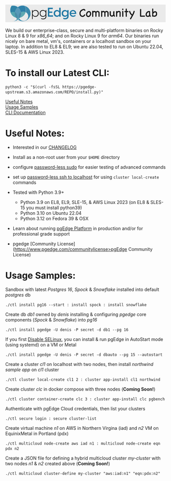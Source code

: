 
![# pgEdge Community Lab](img/community-lab-banner.png)

We build our enterprise-class, secure and multi-platform binaries on Rocky Linux 8 & 9 for *x86_64*; and on Rocky Linux 9 for *arm64*.   Our binaries run nicely on bare metal, vm's, containers or a localhost sandbox on your laptop.  In addition to EL8 & EL9; we are also tested to run on Ubuntu 22.04, SLES-15 & AWS Linux 2023.

# To install our Latest CLI:

```
python3 -c "$(curl -fsSL https://pgedge-upstream.s3.amazonaws.com/REPO/install.py)"
```

[Useful Notes](#useful-notes)<br>
[Usage Samples](#usage-samples)<br>
[CLI Documentation](https://github.com/pgedge/nodectl/blob/REL24_STABLE/cli/README.md)

# Useful Notes:
- Interested in our [CHANGELOG](https://github.com/pgEdge/nodectl/blob/REL24_STABLE/CHANGELOG.md)

- Install as a non-root user from your `$HOME` directory

- configure [password-less sudo](http://lussier.io/index.php/2023/04/07/passwordless-sudo/) for easier testing of advanced commands

- set up [password-less ssh to localhost](http://lussier.io/index.php/2023/06/07/passwordless-ssh-to-localhost-2) for using `cluster local-create` commands

- Tested with Python 3.9+ 
  - Python 3.9 on EL8, EL9, SLE-15, & AWS Linux 2023 (on EL8 & SLES-15 you must install python39)
  - Python 3.10 on Ubuntu 22.04
  - Python 3.12 on Fedora 39 & OSX

- Learn about running [pgEdge Platform](https://www.pgedge.com/products/pgedge-platform) in production and/or for professional grade support

- pgedge [Community License](https://www.pgedge.com/communitylicense>pgEdge Community License)



# Usage Samples:

Sandbox with latest *Postgres 16*, *Spock* & *Snowflake* installed into default *postgres* db<br>
```
./ctl install pg16 --start : install spock : install snowflake
```

Create db *db1* owned by *denis* installing & configuring *pgedge* core components (*Spock* & *Snowflake*) into *pg16*

```
./ctl install pgedge -U denis -P secret -d db1 --pg 16
```

If you first [Disable SELinux](http://lussier.io/index.php/2023/04/14/disabling-selinux-on-el7-el8-el9/), you can install & run pgEdge in AutoStart mode (using systemd) on a VM or Metal

```
./ctl install pgedge -U denis -P secret -d dbauto --pg 15 --autostart
```


Create a cluster *cl1* on localhost with two nodes, then install *northwind sample app* on *cl1* cluster

```
./ctl cluster local-create cl1 2 : cluster app-install cl1 northwind
```

Create cluster *clc* in docker compose with three nodes (**Coming Soon!**)
```
./ctl cluster container-create clc 3 : cluster app-install clc pgbench
```

Authenticate with pgEdge Cloud credentials, then list your clusters
```
./ctl secure login : secure cluster-list
```

Create virtual machine *n1* on AWS in Northern Virgina (iad) and *n2* VM on EquinixMetal in Portland (pdx)
```
./ctl multicloud node-create aws iad n1 : multicloud node-create eqn pdx n2
```

Create a JSON file for defining a hybrid multicloud cluster *my-cluster* with two nodes *n1* & *n2* created above (**Coming Soon!**)
```
./ctl multicloud cluster-define my-cluster "aws:iad:n1" "eqn:pdx:n2"
```
